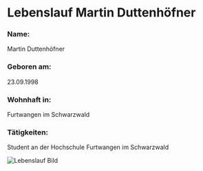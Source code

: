 # Lebenslauf Martin Duttenhöfner

### Name:
Martin Duttenhöfner

### Geboren am:
23.09.1998

### Wohnhaft in:
Furtwangen im Schwarzwald

### Tätigkeiten:
Student an der Hochschule Furtwangen im Schwarzwald

![Lebenslauf Bild](https://de.meming.world/images/de/b/bc/Mike_Wazowski-Sulley_Face_Swap.jpg)
